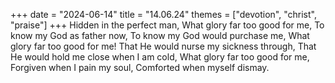 +++
date = "2024-06-14"
title = "14.06.24"
themes = ["devotion", "christ", "praise"]
+++
Hidden in the perfect man,
What glory far too good for me,
To know my God as father now,
To know my God would purchase me,
What glory far too good for me!
That He would nurse my sickness through,
That He would hold me close when I am cold,
What glory far too good for me,
Forgiven when I pain my soul,
Comforted when myself dismay.
